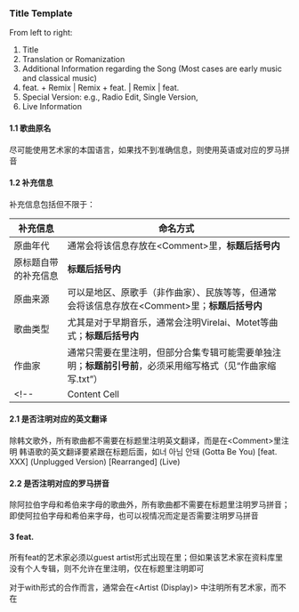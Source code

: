 ### Title Template

From left to right: 
1. Title
2. Translation or Romanization
3. Additional Information regarding the Song (Most cases are early music and classical music)
5. feat. + Remix | Remix + feat. | Remix | feat. 
6. Special Version: e.g., Radio Edit, Single Version, 
7. Live Information

#### 1.1 歌曲原名

尽可能使用艺术家的本国语言，如果找不到准确信息，则使用英语或对应的罗马拼音

#### 1.2 补充信息

补充信息包括但不限于：

| 补充信息  | 命名方式 |
| ------------- | ------------- |
| 原曲年代  | 通常会将该信息存放在\<Comment\>里，**标题后括号内**  |
| 原标题自带的补充信息  | **标题后括号内**  |
| 原曲来源  | 可以是地区、原歌手（非作曲家）、民族等等，但通常会将该信息存放在\<Comment\>里；**标题后括号内**  |
| 歌曲类型  | 尤其是对于早期音乐，通常会注明Virelai、Motet等曲式；**标题后括号内**  |
| 作曲家  | 通常只需要在<Composer>里注明，但部分合集专辑可能需要单独注明；**标题前引号前**，必须采用缩写格式（见“作曲家缩写.txt”）  |
<!-- | Content Cell  | Content Cell  | -->

#### 2.1 是否注明对应的英文翻译

除韩文歌外，所有歌曲都不需要在标题里注明英文翻译，而是在\<Comment\>里注明
韩语歌的英文翻译要紧跟在标题后面，如너 아님 안돼 (Gotta Be You) [feat. XXX] (Unplugged Version) [Rearranged] (Live)

#### 2.2 是否注明对应的罗马拼音

除阿拉伯字母和希伯来字母的歌曲外，所有歌曲都不需要在标题里注明罗马拼音；即使阿拉伯字母和希伯来字母，也可以视情况而定是否需要注明罗马拼音

#### 3 feat.

所有feat的艺术家必须以guest artist形式出现在<Artists>里；但如果该艺术家在资料库里没有个人专辑，则不允许在<Artists>里注明，仅在标题里注明即可

对于with形式的合作而言，通常会在<Artist (Display)> 中注明所有艺术家，而不在<Title>注明；如果被with的艺术家在资料库里没有个人专辑，那么可以暂时将其在<Title>标注为feat的艺术家，而<Artist (Display) >只保留主要艺术家

#### 4 特殊版本

如Alternative Version、Unplugged Version、Instrumental、Radio Cut、Deezer Session

Album Version不允许出现在录音室全长专辑里的任一单曲<Title>里，因此对应的单曲版本需要注明Single Version或Radio Cut/Edit

Special Track、Bonus Track等加曲信息不允许出现在<Title>里，而是在<Grouping>里单独注明，信息尽可能准确齐全（如Japanese Bonus Track)

#### 5 Remix

Remix约定俗成的命名规范为 XXX Remix；当Remix没有标注Remixer的时候，这时候Remix信息视作特殊版本信息

#### 6 现场信息（注意逗号）

现场信息格式1：Live at 具体地点（如柏林大教堂）或者活动名称（如异教民谣节庆）或者巡演名称（如我Play世界巡回）, 城市或国家（仅当不知道城市时使用国家）或年份（仅当不知道国家时使用年份）, 日期（格式为03/13/1996）
  
现场信息格式2：Live at 具体地点（如柏林大教堂）或者活动名称（如异教民谣节庆）或者巡演名称（如我Play世界巡回），年份或日期
  
现场信息格式3：Live in 城市或国家（仅当不知道城市时使用国家），年份或日期
  
现场信息格式4：Live in 年份
